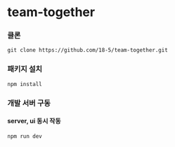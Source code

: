 # team-together

### 클론

`git clone https://github.com/18-5/team-together.git`

### 패키지 설치

`npm install`

### 개발 서버 구동
#### server, ui 동시 작동

`npm run dev`
